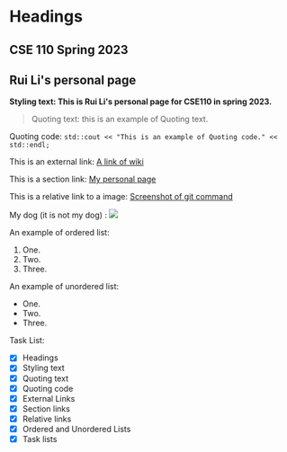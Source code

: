 # Headings
## CSE 110 Spring 2023
## Rui Li's personal page

**Styling text: This is Rui Li's personal page for CSE110 in spring 2023.**

> Quoting text: this is an example of Quoting text.

Quoting code: `std::cout << "This is an example of Quoting code." << std::endl;`

This is an external link: [A link of wiki](https://www.huijiwiki.com/wiki/%E9%A6%96%E9%A1%B5)

This is a section link: [My personal page](#Rui-Li's-personal-page)

This is a relative link to a image: [Screenshot of git command](./screenshots/git_command.png)

My dog (it is not my dog) : ![](https://ruili4ucsd.github.io/CSE110_Lab2_Starter/pic/dog.gif)

An example of ordered list:
1. One.
2. Two.
3. Three.

An example of unordered list:
- One.
- Two.
- Three.

Task List:
- [x] Headings
- [x] Styling text
- [x] Quoting text
- [x] Quoting code
- [x] External Links
- [x] Section links
- [x] Relative links 
- [x] Ordered and Unordered Lists
- [x] Task lists

